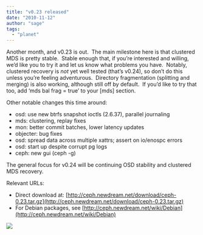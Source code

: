 ```yaml
---
title: "v0.23 released"
date: "2010-11-12"
author: "sage"
tags: 
  - "planet"
---
```


Another month, and v0.23 is out.  The main milestone here is that clustered MDS is pretty stable.  Stable enough that, if you’re interested and willing, we’d like you to try it and let us know what problems you have.  Notably, clustered recovery is _not_ yet well tested (that’s v0.24), so don’t do this unless you’re feeling adventurous.  Directory fragmentation (splitting and merging) is also working, although still off by default.  If you’d like to try that too, add ‘mds bal frag = true’ to your \[mds\] section.

Other notable changes this time around:

- osd: use new btrfs snapshot ioctls (2.6.37), parallel journaling
- mds: clustering, replay fixes
- mon: better commit batches, lower latency updates
- objecter: bug fixes
- osd: spread data across multiple xattrs; assert on io/enospc errors
- osd: start up despite corrupt pg logs
- ceph: new gui (ceph -g)

The general focus for v0.24 will be continuing OSD stability and clustered MDS recovery.

Relevant URLs:

- Direct download at: [http://ceph.newdream.net/download/ceph-0.23.tar.gz](http://ceph.newdream.net/download/ceph-0.23.tar.gz)
- For Debian packages, see [http://ceph.newdream.net/wiki/Debian](http://ceph.newdream.net/wiki/Debian)

![](http://track.hubspot.com/__ptq.gif?a=268973&k=14&bu=http://ceph.com&r=http://ceph.com/releases/v0-23-released/&bvt=rss&p=wordpress)
